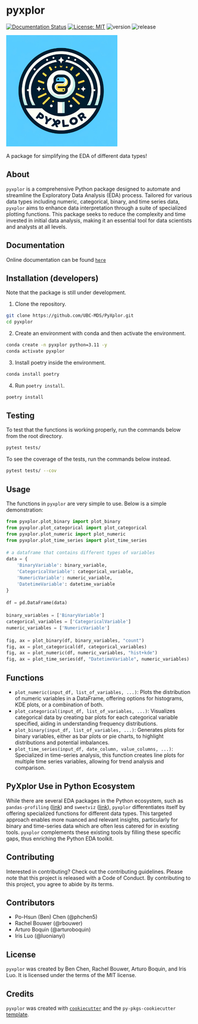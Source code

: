 # pyxplor

[![Documentation Status](https://readthedocs.org/projects/pyxplor/badge/?version=latest)](https://pyxplor.readthedocs.io/en/latest/?badge=latest) [![License: MIT](https://img.shields.io/badge/License-MIT-yellow.svg)](https://opensource.org/licenses/MIT) ![version](https://img.shields.io/github/v/release/UBC-MDS/pyxplor) ![release](https://img.shields.io/github/release-date/UBC-MDS/pyxplor)

<img src="https://github.com/UBC-MDS/pyxplor/blob/main/img/pyxplor_logo.png?raw=true" height="300">

A package for simplifying the EDA of different data types!

## About

`pyxplor` is a comprehensive Python package designed to automate and streamline the Exploratory Data Analysis (EDA) process. Tailored for various data types including numeric, categorical, binary, and time series data, `pyxplor` aims to enhance data interpretation through a suite of specialized plotting functions. This package seeks to reduce the complexity and time invested in initial data analysis, making it an essential tool for data scientists and analysts at all levels.

## Documentation

Online documentation can be found [`here`]([https://cookiecutter.readthedocs.io/en/latest/](https://pyxplor.readthedocs.io/en/latest/?badge=latest)) 

## Installation (developers)

Note that the package is still under development.

1. Clone the repository.

```bash
git clone https://github.com/UBC-MDS/PyXplor.git
cd pyxplor
```

2. Create an environment with conda and then activate the environment.

```bash
conda create -n pyxplor python=3.11 -y
conda activate pyxplor
```

3. Install poetry inside the environment.

```bash
conda install poetry
```

4. Run `poetry install`.

```bash
poetry install
```

## Testing

To test that the functions is working properly, run the commands below from the root directory.

```bash
pytest tests/
```

To see the coverage of the tests, run the commands below instead.

```bash
pytest tests/ --cov
```

## Usage

The functions in `pyxplor` are very simple to use. Below is a simple demonstration:

```python
from pyxplor.plot_binary import plot_binary
from pyxplor.plot_categorical import plot_categorical
from pyxplor.plot_numeric import plot_numeric
from pyxplor.plot_time_series import plot_time_series

# a dataframe that contains different types of variables
data = {
    'BinaryVariable': binary_variable,
    'CategoricalVariable': categorical_variable,
    'NumericVariable': numeric_variable,
    'DatetimeVariable': datetime_variable
}

df = pd.DataFrame(data)

binary_variables = ['BinaryVariable']
categorical_variables = ['CategoricalVariable']
numeric_variables = ['NumericVariable']

fig, ax = plot_binary(df, binary_variables, "count")
fig, ax = plot_categorical(df, categorical_variables)
fig, ax = plot_numeric(df, numeric_variables, "hist+kde")
fig, ax = plot_time_series(df, "DatetimeVariable", numeric_variables)
```

## Functions

- `plot_numeric(input_df, list_of_variables, ...)`:
  Plots the distribution of numeric variables in a DataFrame, offering options for histograms, KDE plots, or a combination of both.
- `plot_categorical(input_df, list_of_variables, ...)`:
  Visualizes categorical data by creating bar plots for each categorical variable specified, aiding in understanding frequency distributions.
- `plot_binary(input_df, list_of_variables, ...)`:
  Generates plots for binary variables, either as bar plots or pie charts, to highlight distributions and potential imbalances.
- `plot_time_series(input_df, date_column, value_columns, ...)`:
  Specialized in time-series analysis, this function creates line plots for multiple time series variables, allowing for trend analysis and comparison.


## PyXplor Use in Python Ecosystem

While there are several EDA packages in the Python ecosystem, such as `pandas-profiling` ([link](https://github.com/pandas-profiling/pandas-profiling)) and `sweetviz` ([link](https://github.com/fbdesignpro/sweetviz)), `pyxplor` differentiates itself by offering specialized functions for different data types. This targeted approach enables more nuanced and relevant insights, particularly for binary and time-series data which are often less catered for in existing tools. `pyxplor` complements these existing tools by filling these specific gaps, thus enriching the Python EDA toolkit.

## Contributing

Interested in contributing? Check out the contributing guidelines. Please note that this project is released with a Code of Conduct. By contributing to this project, you agree to abide by its terms.

## Contributors

- Po-Hsun (Ben) Chen (@phchen5)
- Rachel Bouwer (@rbouwer)
- Arturo Boquin (@arturoboquin)
- Iris Luo (@luonianyi)

## License

`pyxplor` was created by Ben Chen, Rachel Bouwer, Arturo Boquin, and Iris Luo. It is licensed under the terms of the MIT license.

## Credits

`pyxplor` was created with [`cookiecutter`](https://cookiecutter.readthedocs.io/en/latest/) and the `py-pkgs-cookiecutter` [template](https://github.com/py-pkgs/py-pkgs-cookiecutter).
